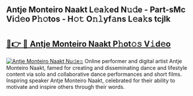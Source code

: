 ## Antje Monteiro Naakt L𝚎a𝚔ed N𝚞𝚍e - Part-sMc Vi𝚍𝚎o P𝚑𝚘tos - H𝚘𝚝 O𝚗𝚕yf𝚊ns L𝚎a𝚔s tcjlk

# <h2><a href="http://kf6jwlw.oniu.top/?m=Antje+Monteiro+Naakt">🔗👉 🔴 Antje Monteiro Naakt P𝚑ot𝚘𝚜 V𝚒d𝚎o</a></h2>

[![Antje Monteiro Naakt Nu𝚍e𝚜](https://i.imgur.com/0qMVB7G.gif)](http://kf6jwlw.oniu.top/?m=Antje+Monteiro+Naakt)
Online performer and digital artist Antje Monteiro Naakt, famed for creating and disseminating dance and lifestyle content via solo and collaborative dance performances and short films. Inspiring speaker Antje Monteiro Naakt, celebrated for their ability to motivate and inspire others through their words.  
